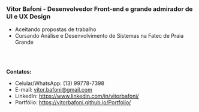 <h3>Vitor Bafoni - Desenvolvedor Front-end e grande admirador de UI e UX Design</h3>

- Aceitando propostas de trabalho
- Cursando Análise e Desenvolvimento de Sistemas na Fatec de Praia Grande

<br>
<br>
<div>
  <p><b>Contatos:</b></p>
  
  - Celular/WhatsApp: (13) 99778-7398<br>
  - E-mail: vitor.bafoni@gmail.com<br>
  - LinkedIn: https://www.linkedin.com/in/vitorbafoni/<br>
  - Portfólio: https://vitorbafoni.github.io/Portfolio/
</div>


